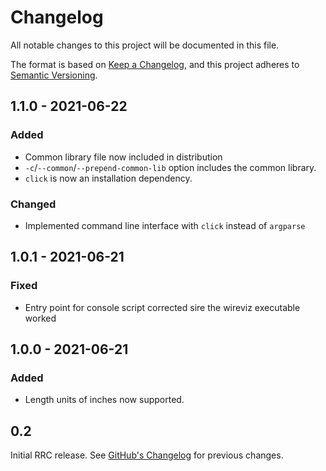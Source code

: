 [//]: # (Types of changes)
[//]: # ("Added" for new features)
[//]: # ("Changed" for changes in existing functionality)
[//]: # ("Deprecated" for soon-to-be removed features)
[//]: # ("Removed" for now removed features)
[//]: # ("Fixed" for any bug fixes)
[//]: # ("Security" in case of vulnerabilities)

# Changelog

All notable changes to this project will be documented in this file.

The format is based on [Keep a Changelog](https://keepachangelog.com/en/1.0.0/),
and this project adheres to 
[Semantic Versioning](https://semver.org/spec/v2.0.0.html).

## 1.1.0 - 2021-06-22

### Added

* Common library file now included in distribution
* `-c`/`--common`/`--prepend-common-lib` option includes the common library.
* `click` is now an installation dependency.

### Changed

* Implemented command line interface with `click` instead of `argparse`

## 1.0.1 - 2021-06-21

### Fixed

* Entry point for console script corrected sire the wireviz executable worked

## 1.0.0 - 2021-06-21

### Added

* Length units of inches now supported.

## 0.2

Initial RRC release. See [GitHub's
Changelog](https://github.com/formatc1702/WireViz/blob/master/docs/CHANGELOG.md)
for previous changes.

